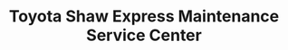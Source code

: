 ---
title: "Toyota Shaw Express Maintenance Service Center"
url: /mandaluyong/toyota-shaw-express-maintenance-service-center/
shop: car repair
---